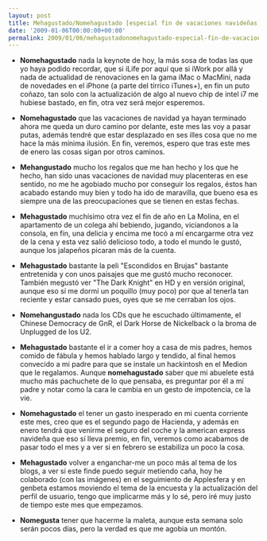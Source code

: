 ```yaml
---
layout: post
title: Mehagustado/Nomehagustado [especial fin de vacaciones navideñas]
date: '2009-01-06T00:00:00+00:00'
permalink: 2009/01/06/mehagustadonomehagustado-especial-fin-de-vacaciones-navidenas/
---
```

- <strong>Nomehagustado</strong> nada la keynote de hoy, la más sosa de todas las que yo haya podido recordar, que si iLife por aquí que si iWork por allá y nada de actualidad de renovaciones en la gama iMac o MacMini, nada de novedades en el iPhone (a parte del tírrico iTunes+), en fin un puto coñazo, tan solo con la actualización de algo al nuevo chip de intel i7 me hubiese bastado, en fin, otra vez será mejor esperemos. 

- <strong>Nomehagustado</strong> que las vacaciones de navidad ya hayan terminado ahora me queda un duro camino por delante, este mes las voy a pasar putas, además tendré que estar desplazado en ses illes cosa que no me hace la más mínima ilusión. En fin, veremos, espero que tras este mes de enero las cosas sigan por otros caminos.

- <strong>Mehangustado</strong> mucho los regalos que me han hecho y los que he hecho, han sido unas vacaciones de navidad muy placenteras en ese sentido, no me he agobiado mucho por conseguir los regalos, éstos han acabado estando muy bien y todo ha ido de maravilla, que bueno esa es siempre una de las preocupaciones que se tienen en estas fechas.

- <strong>Mehagustado</strong> muchísimo otra vez el fin de año en La Molina, en el apartamento de un colega ahí bebiendo, jugando, viciandonos a la consola, en fin, una delicia y encima me tocó a mí encargarme otra vez de la cena y esta vez salió delicioso todo, a todo el mundo le gustó, aunque los jalapeños picaran más de la cuenta.

- <strong>Mehagustado</strong> bastante la peli "Escondidos en Brujas" bastante entretenida y con unos paisajes que me gustó mucho reconocer. También megustó ver "The Dark Knight" en HD y en versión original, aunque eso sí me dormí un poquillo (muy poco) por que al tenerla tan reciente y estar cansado pues, oyes que se me cerraban los ojos.

- <strong>Nomehangustado</strong> nada los CDs que he escuchado últimamente, el Chinese Democracy de GnR, el Dark Horse de Nickelback o la broma de Unplugged de los U2.

- <strong>Mehagustado</strong> bastante el ir a comer hoy a casa de mis padres, hemos comido de fábula y hemos hablado largo y tendido, al final hemos convecido a mi padre para que se instale un hackintosh en el Medion que le regalamos. Aunque <strong>nomehagustado</strong> saber que mi abuelete está mucho más pachuchete de lo que pensaba, es preguntar por él a mí padre y notar como la cara le cambia en un gesto de impotencia, ce la vie.

- <strong>Nomehagustado</strong> el tener un gasto inesperado en mi cuenta corriente este mes, creo que es el segundo pago de Hacienda, y además en enero tendrá que venirme el seguro del coche y la american express navideña que eso sí lleva premio, en fin, veremos como acabamos de pasar todo el mes y a ver si en febrero se estabiliza un poco la cosa.

- <strong>Mehagustado</strong> volver a enganchar-me un poco más al tema de los blogs, a ver si este finde puedo seguir metiendo caña, hoy he colaborado (con las imágenes) en el seguimiento de Applesfera y en genbeta estamos moviendo el tema de la encuesta y la actualización del perfil de usuario, tengo que implicarme más y lo sé, pero iré muy justo de tiempo este mes que empezamos.

- <strong>Nomegusta</strong> tener que hacerme la maleta, aunque esta semana solo serán pocos días, pero la verdad es que me agobia un montón.
